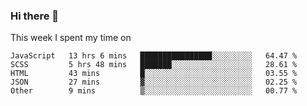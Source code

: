 ### Hi there 👋

<!--
**qiruohan/qiruohan** is a ✨ _special_ ✨ repository because its `README.md` (this file) appears on your GitHub profile.

Here are some ideas to get you started:

- 🔭 I’m currently working on ...
- 🌱 I’m currently learning ...
- 👯 I’m looking to collaborate on ...
- 🤔 I’m looking for help with ...
- 💬 Ask me about ...
- 📫 How to reach me: ...
- 😄 Pronouns: ...
- ⚡ Fun fact: ...
-->

This week I spent my time on 
<!--START_SECTION:waka-->
```text
JavaScript   13 hrs 6 mins   ████████████████░░░░░░░░░   64.47 % 
SCSS         5 hrs 48 mins   ███████░░░░░░░░░░░░░░░░░░   28.61 % 
HTML         43 mins         █░░░░░░░░░░░░░░░░░░░░░░░░   03.55 % 
JSON         27 mins         ▓░░░░░░░░░░░░░░░░░░░░░░░░   02.25 % 
Other        9 mins          ▒░░░░░░░░░░░░░░░░░░░░░░░░   00.77 % 
```
<!--END_SECTION:waka-->
